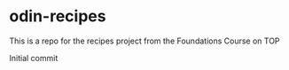 # odin-recipes
This is a repo for the recipes project from the Foundations Course on TOP

Initial commit
